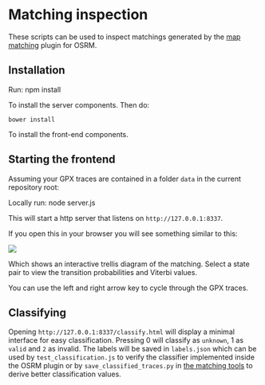 # Matching inspection

These scripts can be used to inspect matchings generated by the [map matching](https://github.com/Project-OSRM/osrm-backend/tree/feature/matching) plugin for OSRM.

## Installation

Run:
    npm install

To install the server components. Then do:

    bower install

To install the front-end components.

## Starting the frontend

Assuming your GPX traces are contained in a folder ```data``` in the current repository root:

Locally run:
	node server.js

This will start a http server that listens on ```http://127.0.0.1:8337```.

If you open this in your browser you will see something similar to this:

![](http://i.imgur.com/XvMjiVC.png)

Which shows an interactive trellis diagram of the matching. Select a state pair to view the transition probabilities
and Viterbi values.

You can use the left and right arrow key to cycle through the GPX traces.

## Classifying

Opening ```http://127.0.0.1:8337/classify.html``` will display a minimal interface for easy classification.
Pressing 0 will classify as ```unknown```, 1 as ```valid``` and ```2``` as invalid.
The labels will be saved in ```labels.json``` which can be used by ```test_classification.js``` to verify the classifier
implemented inside the OSRM plugin or by ```save_classified_traces.py``` in [the matching tools](https://github.com/mapbox/osrm-match-gpx-tools)
to derive better classification values.
